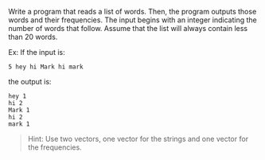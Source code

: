 Write a program that reads a list of words. Then, the program outputs those words and their frequencies. The input begins with an integer indicating the number of words that follow. Assume that the list will always contain less than 20 words.

Ex: If the input is:

```
5 hey hi Mark hi mark
```
the output is:

```
hey 1
hi 2
Mark 1
hi 2
mark 1
```
> Hint: Use two vectors, one vector for the strings and one vector for the frequencies.